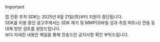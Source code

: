 > [!IMPORTANT]  
> 앱 전환 추적 SDK는 2025년 8월 21일(목)부터 지원이 중단됩니다.<br />
> SDK를 이용 중인 광고주께서는 SDK 제거 및 MMP(모바일 성과 측정 파트너) 연동 등 대체 방안 검토를 권장드립니다.<br />
> 보다 자세한 내용은 메일을 통해 전송드린 공지사항 확인 부탁드립니다.

